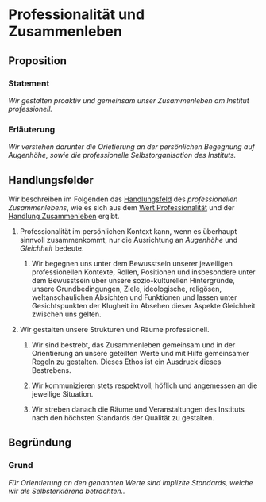 <!---
   NAME - The NAME of this project is:
ethos

  FILE - The FILENAME of the current file is:
/v5a5.md

  CREATION - This project was CREATED on:
2017-01-28-16:15:00 UTC

  MODIFICATION - This project was last MODIFIED on:
2017-01-28-16:15:00 UTC

  VERSION - The current VERSION of this project is:
<git-commit-hash>-2017-01-28-16:15:00 UTC

  CREATOR(S) - This project was CREATED by:
Michael Czechowski, Martin Maga

  CONTACT - You can CONTACT the creator(s) or developer(s) of this project at:
E-Mail: mail@martinmaga.de

  COPYRIGHT - The COPYRIGHT holder of this project is:
COPYRIGHT (c) 2016 Martin Maga

  LICENSE - This project is LICENSED under the following license:
Martin Maga 2016 CC BY-SA 4.0 https://creativecommons.org

  SUBFILE – This is a SUBFILE! For more INFORMATION on this project go to:
/README.md
--->
# Professionalität und Zusammenleben
## Proposition
### Statement
*Wir gestalten proaktiv und gemeinsam unser Zusammenleben am Institut professionell.*

### Erläuterung
*Wir verstehen darunter die Orietierung an der persönlichen Begegnung auf Augenhöhe, sowie die professionelle Selbstorganisation des Instituts.*

## Handlungsfelder
Wir beschreiben im Folgenden das [Handlungsfeld](../synopsis/reasons.md) des *professionellen Zusammenlebens*, wie es sich aus dem [Wert Professionalität](../contents/values/v5_professionality.md) und der [Handlung Zusammenleben](../contents/actions/a5_live.md) ergibt.


1. Professionalität im persönlichen Kontext kann, wenn es überhaupt sinnvoll zusammenkommt, nur die Ausrichtung an *Augenhöhe* und *Gleichheit* bedeute.

    1. Wir begegnen uns unter dem Bewusstsein unserer jeweiligen professionellen Kontexte, Rollen, Positionen und insbesondere unter dem Bewusstsein über unsere sozio-kulturellen Hintergründe, unsere Grundbedingungen, Ziele, ideologische, religösen, weltanschaulichen Absichten und Funktionen und lassen unter Gesichtspunkten der Klugheit im Absehen dieser Aspekte Gleichheit zwischen uns gelten.

2. Wir gestalten unsere Strukturen und Räume professionell.

    1. Wir sind bestrebt, das Zusammenleben gemeinsam und in der Orientierung an unsere geteilten Werte und mit Hilfe gemeinsamer Regeln zu gestalten.
    Dieses Ethos ist ein Ausdruck dieses Bestrebens.

    2. Wir kommunizieren stets respektvoll, höflich und angemessen an die jeweilige Situation.

    3. Wir streben danach die Räume und Veranstaltungen des Instituts nach den höchsten Standards der Qualität zu gestalten.


## Begründung
### Grund
*Für Orientierung an den genannten Werte sind implizite Standards, welche wir als Selbsterklärend betrachten..*
